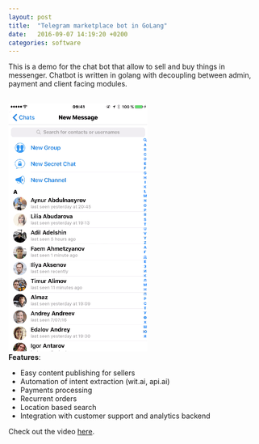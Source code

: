 ```yaml
---
layout: post
title:  "Telegram marketplace bot in GoLang"
date:   2016-09-07 14:19:20 +0200
categories: software
---
```


This is a demo for the chat bot that allow to sell and buy things in messenger. Chatbot is written in golang with decoupling between admin, payment and client facing modules.  

<br>

<div class="text-col text-col-1">
  <div style="text-align:left;"><img src="/assets/2016-09-07-demo.gif"></div>
</div>

<div class="text-col text-col-2">
  <b>Features</b>:

  <ul>
    <li> Easy content publishing for sellers </li>
    <li> Automation of intent extraction (wit.ai, api.ai) </li>
    <li> Payments processing </li>
    <li> Recurrent orders </li>
    <li> Location based search </li>
    <li> Integration with customer support and analytics backend </li>
  </ul>

  Check out the video <a href="https://youtu.be/DSVH7_8Dewc">here</a>.  
</div>

